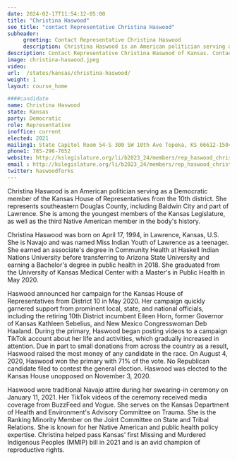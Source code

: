 ```yaml
---
date: 2024-02-17T11:54:12-05:00
title: "Christina Haswood"
seo_title: "contact Representative Christina Haswood"
subheader:
     greeting: Contact Representative Christina Haswood
     description: Christina Haswood is an American politician serving as a Democratic member of the Kansas House of Representatives from the 10th district. She represents southeastern Douglas County, including Baldwin City and part of Lawrence.
description: Contact Representative Christina Haswood of Kansas. Contact information for Christina Haswood includes email address, phone number, and mailing address.
image: christina-haswood.jpeg
video:
url:  /states/kansas/christina-haswood/
weight: 1
layout: course_home

####candidate
name: Christina Haswood
state: Kansas
party: Democratic
role: Representative
inoffice: current
elected: 2021
mailing1: State Capitol Room 54-S 300 SW 10th Ave Topeka, KS 66612-1504
phone1: 785-296-7652
website: http://kslegislature.org/li/b2023_24/members/rep_haswood_christina_1/
email : http://kslegislature.org/li/b2023_24/members/rep_haswood_christina_1/
twitter: haswoodforks
---
```


Christina Haswood is an American politician serving as a Democratic member of the Kansas House of Representatives from the 10th district. She represents southeastern Douglas County, including Baldwin City and part of Lawrence. She is among the youngest members of the Kansas Legislature, as well as the third Native American member in the body's history.

Christina Haswood was born on April 17, 1994, in Lawrence, Kansas, U.S. She is Navajo and was named Miss Indian Youth of Lawrence as a teenager. She earned an associate's degree in Community Health at Haskell Indian Nations University before transferring to Arizona State University and earning a Bachelor's degree in public health in 2018. She graduated from the University of Kansas Medical Center with a Master's in Public Health in May 2020.

Haswood announced her campaign for the Kansas House of Representatives from District 10 in May 2020. Her campaign quickly garnered support from prominent local, state, and national officials, including the retiring 10th District incumbent Eileen Horn, former Governor of Kansas Kathleen Sebelius, and New Mexico Congresswoman Deb Haaland. During the primary, Haswood began posting videos to a campaign TikTok account about her life and activities, which gradually increased in attention. Due in part to small donations from across the country as a result, Haswood raised the most money of any candidate in the race. On August 4, 2020, Haswood won the primary with 71% of the vote. No Republican candidate filed to contest the general election. Haswood was elected to the Kansas House unopposed on November 3, 2020.

Haswood wore traditional Navajo attire during her swearing-in ceremony on January 11, 2021. Her TikTok videos of the ceremony received media coverage from BuzzFeed and Vogue. She serves on the Kansas Department of Health and Environment's Advisory Committee on Trauma. She is the Ranking Minority Member on the Joint Committee on State and Tribal Relations. She is known for her Native American and public health policy expertise. Christina helped pass Kansas’ first Missing and Murdered Indigenous Peoples (MMIP) bill in 2021 and is an avid champion of reproductive rights.
